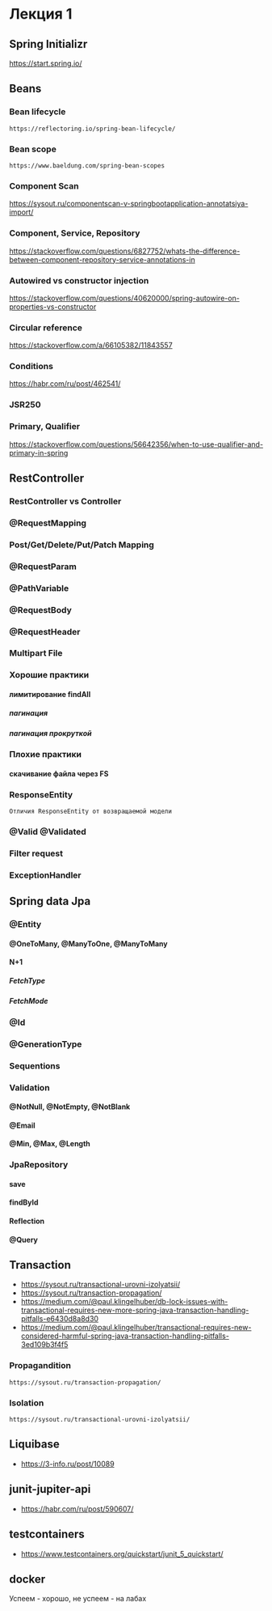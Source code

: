 # Лекция 1
## Spring Initializr
https://start.spring.io/
## Beans
### Bean lifecycle
    https://reflectoring.io/spring-bean-lifecycle/
### Bean scope
    https://www.baeldung.com/spring-bean-scopes
### Component Scan
https://sysout.ru/componentscan-v-springbootapplication-annotatsiya-import/
### Component, Service, Repository
https://stackoverflow.com/questions/6827752/whats-the-difference-between-component-repository-service-annotations-in
### Autowired vs constructor injection
https://stackoverflow.com/questions/40620000/spring-autowire-on-properties-vs-constructor
### Circular reference
https://stackoverflow.com/a/66105382/11843557
### Conditions
https://habr.com/ru/post/462541/
### JSR250
### Primary, Qualifier
https://stackoverflow.com/questions/56642356/when-to-use-qualifier-and-primary-in-spring

## RestController
### RestController vs Controller
### @RequestMapping
### Post/Get/Delete/Put/Patch Mapping
### @RequestParam
### @PathVariable
### @RequestBody
### @RequestHeader
### Multipart File
### Хорошие практики
#### лимитирование findAll
##### пагинация
##### пагинация прокруткой
### Плохие практики
#### скачивание файла через FS
### ResponseEntity
    Отличия ResponseEntity от возвращаемой модели
### @Valid @Validated
### Filter request
### ExceptionHandler

## Spring data Jpa
### @Entity
#### @OneToMany, @ManyToOne, @ManyToMany
#### N+1
##### FetchType
##### FetchMode
### @Id
### @GenerationType
### Sequentions
### Validation
#### @NotNull, @NotEmpty, @NotBlank 
#### @Email
#### @Min, @Max, @Length
### JpaRepository
#### save
#### findById
#### Reflection
#### @Query

## Transaction

- https://sysout.ru/transactional-urovni-izolyatsii/
- https://sysout.ru/transaction-propagation/
- https://medium.com/@paul.klingelhuber/db-lock-issues-with-transactional-requires-new-more-spring-java-transaction-handling-pitfalls-e6430d8a8d30
- https://medium.com/@paul.klingelhuber/transactional-requires-new-considered-harmful-spring-java-transaction-handling-pitfalls-3ed109b3f4f5

### Propagandition
    https://sysout.ru/transaction-propagation/
### Isolation
    https://sysout.ru/transactional-urovni-izolyatsii/

## Liquibase
- https://3-info.ru/post/10089
## junit-jupiter-api
- https://habr.com/ru/post/590607/
## testcontainers
- https://www.testcontainers.org/quickstart/junit_5_quickstart/
## docker
Успеем - хорошо, не успеем - на лабах
